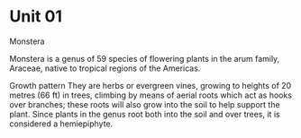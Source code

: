 # Unit 01

Monstera

Monstera is a genus of 59 species of flowering plants in the arum family, Araceae, native to tropical regions of the Americas.

Growth pattern
They are herbs or evergreen vines, growing to heights of 20 metres (66 ft) in trees, climbing by means of aerial roots which act as hooks over branches; these roots will also grow into the soil to help support the plant. Since plants in the genus root both into the soil and over trees, it is considered a hemiepiphyte.

